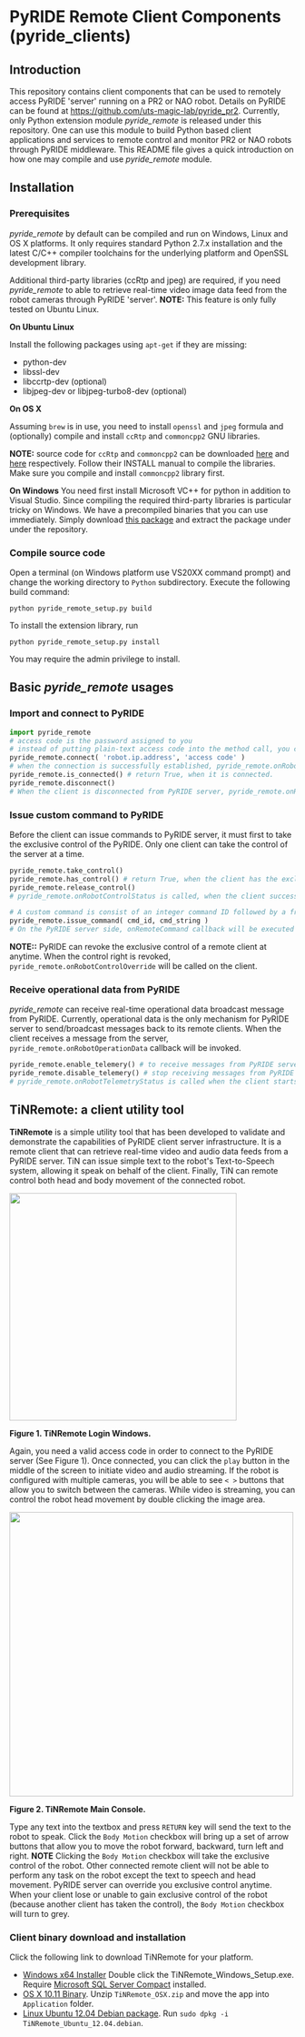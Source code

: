 # PyRIDE Remote Client Components (pyride_clients)
## Introduction
This repository contains client components that can be used to remotely access PyRIDE 'server' running on a PR2 or NAO robot. Details on PyRIDE can be found at https://github.com/uts-magic-lab/pyride_pr2. Currently, only Python extension module *pyride_remote* is released under this repository. One can use this module to build Python based client applications and services to remote control and monitor PR2 or NAO robots through PyRIDE middleware. This README file gives a quick introduction on how one may compile and use *pyride_remote* module.

## Installation
### Prerequisites
*pyride_remote* by default can be compiled and run on Windows, Linux and OS X platforms. It only requires standard Python 2.7.x installation and the latest C/C++ compiler toolchains for the underlying platform and OpenSSL development library.

Additional third-party libraries (ccRtp and jpeg) are required, if you need *pyride_remote* to able to retrieve real-time video image data feed from the robot cameras through PyRIDE 'server'. **NOTE:** This feature is only fully tested on Ubuntu Linux.

**On Ubuntu Linux**

Install the following packages using ```apt-get``` if they are missing:
* python-dev
* libssl-dev
* libccrtp-dev (optional)
* libjpeg-dev or libjpeg-turbo8-dev (optional)

**On OS X**

Assuming ```brew``` is in use, you need to install ```openssl``` and ```jpeg``` formula and (optionally) compile and install ```ccRtp``` and ```commoncpp2``` GNU libraries.

**NOTE:** source code for ```ccRtp``` and ```commoncpp2``` can be downloaded [here](http://ftp.gnu.org/gnu/ccrtp/ccrtp-1.8.0.tar.gz) and [here](https://ftp.gnu.org/gnu/commoncpp/commoncpp2-1.8.1.tar.gz) respectively. Follow their INSTALL manual to compile the libraries. Make sure you compile and install ```commoncpp2``` library first.

**On Windows**
You need first install Microsoft VC++ for python in addition to Visual Studio. Since compiling the required third-party libraries is particular tricky on Windows. We have a precompiled binaries that you can use immediately. Simply download [this package](http://experimentdata.themagiclab.org/static/pyride_clients/pyride_client_thirdparty_windows.zip) and extract the package under under the repository.

### Compile source code
Open a terminal (on Windows platform use VS20XX command prompt) and change the working directory to ```Python``` subdirectory. Execute the following build command:

```
python pyride_remote_setup.py build
```
To install the extension library, run
```
python pyride_remote_setup.py install
```
You may require the admin privilege to install.

## Basic *pyride_remote* usages
### Import and connect to PyRIDE
```python
import pyride_remote
# access code is the password assigned to you
# instead of putting plain-text access code into the method call, you can use the 44 character base64/SHA256 based password digest to better security.
pyride_remote.connect( 'robot.ip.address', 'access code' )
# when the connection is successfully established, pyride_remote.onRobotConnected callback is invoked.
pyride_remote.is_connected() # return True, when it is connected.
pyride_remote.disconnect()
# When the client is disconnected from PyRIDE server, pyride_remote.onRobotDisconnected callback will be called.
```
### Issue custom command to PyRIDE
Before the client can issue commands to PyRIDE server, it must first to take the exclusive control of the PyRIDE. Only one client can take the control of the server at a time.
```python
pyride_remote.take_control()
pyride_remote.has_control() # return True, when the client has the exclusive control of the PyRIDE server.
pyride_remote.release_control()
# pyride_remote.onRobotControlStatus is called, when the client successfully takes or release the control.

# A custom command is consist of an integer command ID followed by a free form command string.
pyride_remote.issue_command( cmd_id, cmd_string )
# On the PyRIDE server side, onRemoteCommand callback will be executed with these two input arguments.
```
**NOTE::** PyRIDE can revoke the exclusive control of a remote client at anytime. When the control right is revoked, ```pyride_remote.onRobotControlOverride``` will be called on the client.

### Receive operational data from PyRIDE
*pyride_remote* can receive real-time operational data broadcast message from PyRIDE. Currently, operational data is the only mechanism for PyRIDE server to send/broadcast messages back to its remote clients. When the client receives a message from the server, ```pyride_remote.onRobotOperationData``` callback will be invoked.

```python
pyride_remote.enable_telemery() # to receive messages from PyRIDE server
pyride_remote.disable_telemery() # stop receiving messages from PyRIDE server
# pyride_remote.onRobotTelemetryStatus is called when the client starts or stops receiving messages from the server.
```

## TiNRemote: a client utility tool
**TiNRemote** is a simple utility tool that has been developed to validate and demonstrate the capabilities of PyRIDE client server infrastructure. It is a remote client that can retrieve real-time video and audio data feeds from a PyRIDE server. TiN can issue simple text to the robot's Text-to-Speech system, allowing it speak on behalf of the client. Finally, TiN can remote control both head and body movement of the connected robot.

<img src="https://cloud.githubusercontent.com/assets/6646691/10659064/9251e944-78e8-11e5-88ef-3290278de13b.png" width="400">

**Figure 1. TiNRemote Login Windows.**

Again, you need a valid access code in order to connect to the PyRIDE server (See Figure 1). Once connected, you can click the ```play``` button in the middle of the screen to initiate video and audio streaming. If the robot is configured with multiple cameras, you will be able to see  ```< >``` buttons that allow you to switch between the cameras. While video is streaming, you can control the robot head movement by double clicking the image area.

<img src="https://cloud.githubusercontent.com/assets/6646691/10659068/96dc9cac-78e8-11e5-9d12-3e2a446400cd.png"
width="500">

**Figure 2. TiNRemote Main Console.**

Type any text into the textbox and press ```RETURN``` key will send the text to the robot to speak. Click the ```Body Motion``` checkbox will bring up a set of arrow buttons that allow you to move the robot forward, backward, turn left and right. **NOTE** Clicking the ```Body Motion``` checkbox will take the exclusive control of the robot. Other connected remote client will not be able to perform any task on the robot except the text to speech and head movement. PyRIDE server can override you exclusive control anytime. When your client lose or unable to gain exclusive control of the robot (because another client has taken the control), the ```Body Motion``` checkbox will turn to grey.

### Client binary download and installation
Click the following link to download TiNRemote for your platform.

* [Windows x64 Installer](http://experimentdata.themagiclab.org/static/pyride_clients/TiNRemote_Windows_Setup.exe) Double click the TiNRemote_Windows_Setup.exe. Require [Microsoft SQL Server Compact](https://www.microsoft.com/en-us/download/details.aspx?id=17876) installed.
* [OS X 10.11 Binary](http://experimentdata.themagiclab.org/static/pyride_clients/TiNRemote_OSX.zip). Unzip ```TiNRemote_OSX.zip``` and move the app into ```Application``` folder.
* [Linux Ubuntu 12.04 Debian package](http://experimentdata.themagiclab.org/static/pyride_clients/TiNRemote_Ubuntu_12.04.deb). Run ```sudo dpkg -i TiNRemote_Ubuntu_12.04.debian```.
